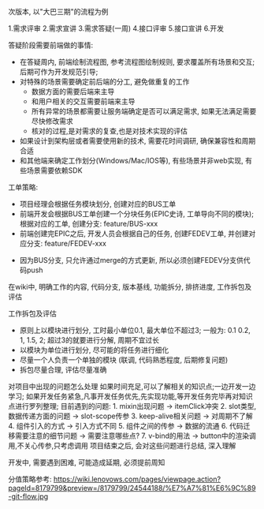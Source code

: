 

次版本, 以"大巴三期"的流程为例

1.需求评审
2.需求宣讲
3.需求答疑(一周)
4.接口评审
5.接口宣讲
6.开发

答疑阶段需要前端做的事情:
  - 在答疑周内, 前端绘制流程图, 参考流程图绘制规则, 要求覆盖所有场景和交互; 后期可作为开发规范引导;
  - 对特殊的场景需要确定前后端的分工, 避免做重复的工作
    - 数据方面的需要后端来主导
    - 和用户相关的交互需要前端来主导
    - 所有异常的场景都需要让服务端确定是否可以满足需求, 如果无法满足需要尽快修改需求
    - 核对的过程,是对需求的复查,也是对技术实现的评估
  - 如果设计到架构层或者需要使用新的技术, 需要花时间调研, 确保兼容性和周期合适
  - 和其他端来确定工作划分(Windows/Mac/IOS等), 有些场景并非web实现, 有些场景需要依赖SDK

工单策略:
- 项目经理会根据任务模块划分, 创建对应的BUS工单
- 前端开发会根据BUS工单创建一个分块任务(EPIC史诗, 工单导向不同的模块); 根据对应的工单, 创建分支: feature/BUS-xxx
- 前端创建完EPIC之后, 开发人员会根据自己的任务, 创建FEDEV工单, 并创建对应分支: feature/FEDEV-xxx
* 因为BUS分支, 只允许通过merge的方式更新, 所以必须创建FEDEV分支供代码push

在wiki中, 明确工作的内容, 代码分支, 版本基线, 功能拆分, 排挤进度, 工作拆包及评估

工作拆包及评估
  - 原则上以模块进行划分, 工时最小单位0.1, 最大单位不超过3; 一般为: 0.1 0.2, 1, 1.5, 2; 超过3的就要进行分解, 周期不宜过长
  - 以模块为单位进行划分, 尽可能的将任务进行细化
  - 尽量一个人负责一个单独的模块 (联调, 代码熟悉程度, 后期修复问题)
  - 拆包尽量合理, 评估尽量准确

对项目中出现的问题怎么处理
  如果时间充足,可以了解相关的知识点;一边开发一边学习;
  如果开发任务紧急,凡事开发任务优先,先实现功能,等开发任务完毕再对知识点进行罗列整理;
  目前遇到的问题:
    1. mixin出现问题 -> itemClick冲突
    2. slot类型,数据传递方面的问题 -> slot-scope传参
    3. keep-alive相关问题 -> 对周期不了解
    4. 组件引入的方式 -> 引入方式不同
    5. 组件之间的传参 -> 数据的流通
    6. 代码迁移需要注意的细节问题 -> 需要注意哪些点?
    7. v-bind的用法 -> button中的渲染调用,不关心传参,只考虑调用
  项目结束之后, 会对这些问题进行总结, 深入理解

开发中, 需要遇到困难, 可能造成延期, 必须提前周知

分值策略参考: https://wiki.lenovows.com/pages/viewpage.action?pageId=8179799&preview=/8179799/24544188/%E7%A7%81%E6%9C%89-git-flow.jpg

